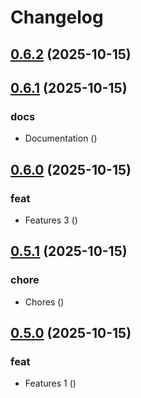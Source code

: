 # Changelog

## [0.6.2](https://github.com/zkhan360healthtek/release/compare/v0.6.1...v0.6.2) (2025-10-15)

## [0.6.1](https://github.com/zkhan360healthtek/release/compare/v0.6.0...v0.6.1) (2025-10-15)

### docs

* Documentation ([](https://github.com/zkhan360healthtek/release/commit/d9e7a242b19a12158fa92bc373d5b2da8becc60c))

## [0.6.0](https://github.com/zkhan360healthtek/release/compare/v0.5.1...v0.6.0) (2025-10-15)

### feat

* Features 3 ([](https://github.com/zkhan360healthtek/release/commit/6e6925d53c40dec53509625e33779b0a76ff8a66))

## [0.5.1](https://github.com/zkhan360healthtek/release/compare/v0.5.0...v0.5.1) (2025-10-15)

### chore

* Chores ([](https://github.com/zkhan360healthtek/release/commit/7cda7f41f608ca21a1da8352916a68e906284e81))

## [0.5.0](https://github.com/zkhan360healthtek/release/compare/v0.4.0...v0.5.0) (2025-10-15)

### feat

* Features 1 ([](https://github.com/zkhan360healthtek/release/commit/c426d7c70473b55b9303adcc4243ccceee6a4491))
